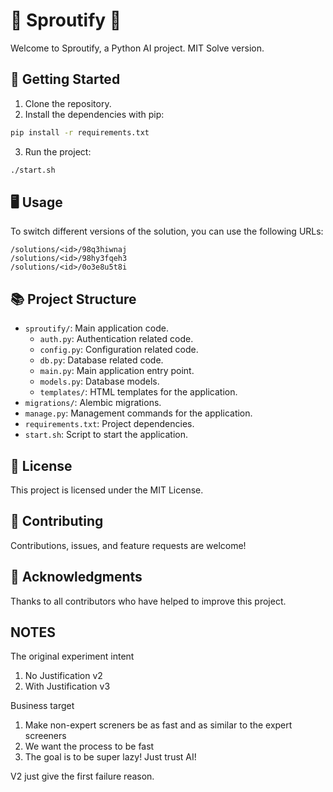 # 🌱 Sproutify 🌱

Welcome to Sproutify, a Python AI project. MIT Solve version.

## 🚀 Getting Started

1. Clone the repository.
2. Install the dependencies with pip:

```sh
pip install -r requirements.txt
```

3. Run the project:

```sh
./start.sh
```

## 🖥️ Usage

To switch different versions of the solution, you can use the following URLs:
```
/solutions/<id>/98q3hiwnaj
/solutions/<id>/98hy3fqeh3
/solutions/<id>/0o3e8u5t8i
```

## 📚 Project Structure

- `sproutify/`: Main application code.
  - `auth.py`: Authentication related code.
  - `config.py`: Configuration related code.
  - `db.py`: Database related code.
  - `main.py`: Main application entry point.
  - `models.py`: Database models.
  - `templates/`: HTML templates for the application.
- `migrations/`: Alembic migrations.
- `manage.py`: Management commands for the application.
- `requirements.txt`: Project dependencies.
- `start.sh`: Script to start the application.

## 📝 License

This project is licensed under the MIT License.

## 🤝 Contributing

Contributions, issues, and feature requests are welcome!

## 🙏 Acknowledgments

Thanks to all contributors who have helped to improve this project.



## NOTES

The original experiment intent
1. No Justification v2
2. With Justification v3

Business target
1. Make non-expert screners be as fast and as similar to the expert screeners
2. We want the process to be fast
3. The goal is to be super lazy! Just trust AI!

V2 just give the first failure reason.
